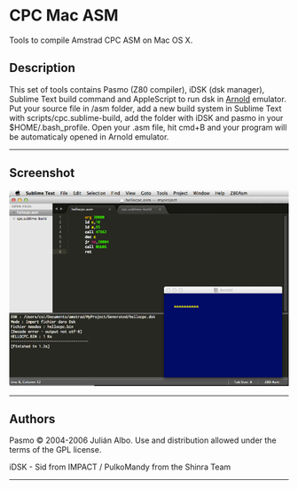 CPC Mac ASM
===========

Tools to compile Amstrad CPC ASM on Mac OS X.

## Description

This set of tools contains Pasmo (Z80 compiler), iDSK (dsk manager), Sublime Text build command and AppleScript to run dsk in [Arnold](http://www.bannister.org/software/arnold.htm) emulator.
Put your source file in /asm folder, add a new build system in Sublime Text with scripts/cpc.sublime-build, add the folder with iDSK and pasmo in your $HOME/.bash_profile. 
Open your .asm file, hit cmd+B and your program will be automaticaly opened in Arnold emulator.

---

## Screenshot

![Screenshot](readme.png)

---

## Authors

Pasmo © 2004-2006 Julián Albo.
Use and distribution allowed under the terms of the GPL license.

iDSK - Sid from IMPACT / PulkoMandy from the Shinra Team

--- 

